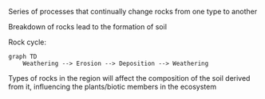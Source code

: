 Series of processes that continually change rocks from one type to another

Breakdown of rocks lead to the formation of soil

Rock cycle:

```mermaid
graph TD
	Weathering --> Erosion --> Deposition --> Weathering

```

Types of rocks in the region will affect the composition of the soil derived from it, influencing the plants/biotic members in the ecosystem